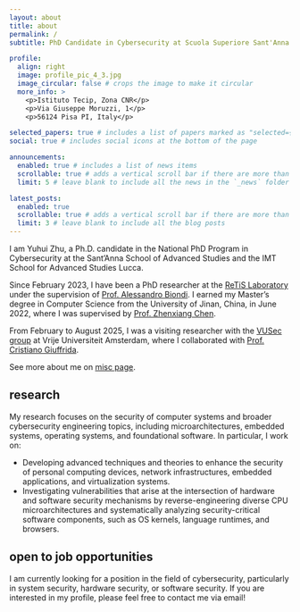 ```yaml
---
layout: about
title: about
permalink: /
subtitle: PhD Candidate in Cybersecurity at Scuola Superiore Sant'Anna

profile:
  align: right
  image: profile_pic_4_3.jpg
  image_circular: false # crops the image to make it circular
  more_info: >
    <p>Istituto Tecip, Zona CNR</p>
    <p>Via Giuseppe Moruzzi, 1</p>
    <p>56124 Pisa PI, Italy</p>

selected_papers: true # includes a list of papers marked as "selected={true}"
social: true # includes social icons at the bottom of the page

announcements:
  enabled: true # includes a list of news items
  scrollable: true # adds a vertical scroll bar if there are more than 3 news items
  limit: 5 # leave blank to include all the news in the `_news` folder

latest_posts:
  enabled: true
  scrollable: true # adds a vertical scroll bar if there are more than 3 new posts items
  limit: 3 # leave blank to include all the blog posts
---
```


I am Yuhui Zhu, a Ph.D. candidate in the National PhD Program in Cybersecurity at the Sant’Anna School of Advanced Studies and the IMT School for Advanced Studies Lucca.

Since February 2023, I have been a PhD researcher at the [ReTiS Laboratory](https://retis.santannapisa.it/) under the supervision of [Prof. Alessandro Biondi](http://retis.sssup.it/~a.biondi/). I earned my Master’s degree in Computer Science from the University of Jinan, China, in June 2022, where I was supervised by [Prof. Zhenxiang Chen](http://loci.ujn.edu.cn/).

From February to August 2025, I was a visiting researcher with the [VUSec group](https://www.vusec.net/) at Vrije Universiteit Amsterdam, where I collaborated with [Prof. Cristiano Giuffrida](https://www.vusec.net/people/cristiano-giuffrida/).

See more about me on [misc page](/misc/).

## research

My research focuses on the security of computer systems and broader cybersecurity engineering topics, including microarchitectures, embedded systems, operating systems, and foundational software. In particular, I work on:

- Developing advanced techniques and theories to enhance the security of personal computing devices, network infrastructures, embedded applications, and virtualization systems.
- Investigating vulnerabilities that arise at the intersection of hardware and software security mechanisms by reverse-engineering diverse CPU microarchitectures and systematically analyzing security-critical software components, such as OS kernels, language runtimes, and browsers.

<div class="card mt-3 p-3" markdown="1">

## **open to job opportunities**

I am currently looking for a position in the field of cybersecurity, particularly in system security, hardware security, or software security. If you are interested in my profile, please feel free to contact me via email!

</div>